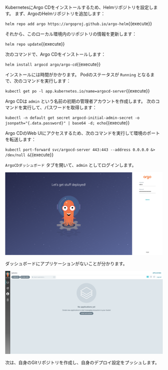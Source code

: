 KubernetesにArgo CDをインストールするため、Helmリポジトリを設定します。
まず、ArgoのHelmリポジトリを追加します：

`helm repo add argo https://argoproj.github.io/argo-helm`{{execute}}

それから、このローカル環境内のリポジトリの情報を更新します：

`helm repo update`{{execute}}

次のコマンドで、Argo CDをインストールします：

`helm install argocd argo/argo-cd`{{execute}}

インストールには時間がかかります。
Podのステータスが `Running` となるまで、次のコマンドを実行します：

`kubectl get po -l app.kubernetes.io/name=argocd-server`{{execute}}

Argo CDは `admin` という名前の初期の管理者アカウントを作成します。
次のコマンドを実行して、パスワードを取得します：

`kubectl -n default get secret argocd-initial-admin-secret -o jsonpath="{.data.password}" | base64 -d; echo`{{execute}}

Argo CDのWeb UIにアクセスするため、次のコマンドを実行して環境のポートを転送します：

`kubectl port-forward svc/argocd-server 443:443 --address 0.0.0.0 &> /dev/null &`{{execute}}

`ArgoCDダッシュボード` タブを開いて、`admin` としてログインします。

![Argo CD Login Page](argocd_login.png)

ダッシュボードにアプリケーションがないことが分かります。

![Argo CD Applications](argocd_applications.png)

次は、自身のGitリポジトリを作成し、自身のデプロイ設定をプッシュします。
